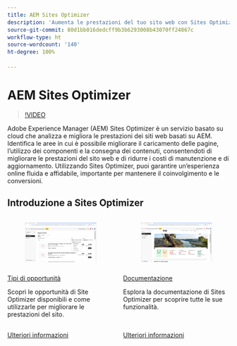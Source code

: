 ```yaml
---
title: AEM Sites Optimizer
description: 'Aumenta le prestazioni del tuo sito web con Sites Optimizer: migliora la velocità, riduci i costi e aumenta l’affidabilità per un coinvolgimento migliore.'
source-git-commit: 80d1bb016dedcff9b3b6293008b43070ff24867c
workflow-type: ht
source-wordcount: '140'
ht-degree: 100%

---
```



# AEM Sites Optimizer

>[!VIDEO](https://video.tv.adobe.com/v/3455085/?learn=on&enablevpops)

Adobe Experience Manager (AEM) Sites Optimizer è un servizio basato su cloud che analizza e migliora le prestazioni dei siti web basati su AEM. Identifica le aree in cui è possibile migliorare il caricamento delle pagine, l’utilizzo dei componenti e la consegna dei contenuti, consentendoti di migliorare le prestazioni del sito web e di ridurre i costi di manutenzione e di aggiornamento. Utilizzando Sites Optimizer, puoi garantire un’esperienza online fluida e affidabile, importante per mantenere il coinvolgimento e le conversioni.

## Introduzione a Sites Optimizer

<!-- CARDS 

* ./opportunity-types/overview.md
   {title=Opportunity types}
   {description = Learn about the available Site Optimizer opportunities and how to use them to improve your site's performance.}
* ./documentation/overview.md
  * {title=Documentation}
  * {description=Explore the Sites Optimizer documentation to learn about all its capabilities.}

-->
<!-- START CARDS HTML - DO NOT MODIFY BY HAND -->
<div class="columns">
    <div class="column is-half-tablet is-half-desktop is-one-third-widescreen" aria-label="Opportunity types">
        <div class="card" style="height: 100%; display: flex; flex-direction: column; height: 100%;">
            <div class="card-image">
                <figure class="image x-is-16by9">
                    <a href="./opportunity-types/overview.md" title="Tipi di opportunità" target="_blank" rel="referrer">
                        <img class="is-bordered-r-small" src="opportunity-types/assets/overview/hero.png" alt="Tipi di opportunità"
                             style="width: 100%; aspect-ratio: 16 / 9; object-fit: cover; overflow: hidden; display: block; margin: auto;">
                    </a>
                </figure>
            </div>
            <div class="card-content is-padded-small" style="display: flex; flex-direction: column; flex-grow: 1; justify-content: space-between;">
                <div class="top-card-content">
                    <p class="headline is-size-6 has-text-weight-bold">
                        <a href="./opportunity-types/overview.md" target="_blank" rel="referrer" title="Tipi di opportunità">Tipi di opportunità</a>
                    </p>
                    <p class="is-size-6">Scopri le opportunità di Site Optimizer disponibili e come utilizzarle per migliorare le prestazioni del sito.</p>
                </div>
                <a href="./opportunity-types/overview.md" target="_blank" rel="referrer" class="spectrum-Button spectrum-Button--outline spectrum-Button--primary spectrum-Button--sizeM" style="align-self: flex-start; margin-top: 1rem;">
                    <span class="spectrum-Button-label has-no-wrap has-text-weight-bold">Ulteriori informazioni</span>
                </a>
            </div>
        </div>
    </div>
    <div class="column is-half-tablet is-half-desktop is-one-third-widescreen" aria-label="Documentation">
        <div class="card" style="height: 100%; display: flex; flex-direction: column; height: 100%;">
            <div class="card-image">
                <figure class="image x-is-16by9">
                    <a href="./documentation/overview.md" title="Documentazione" target="_blank" rel="referrer">
                        <img class="is-bordered-r-small" src="documentation/assets/overview/hero.png" alt="Documentazione"
                             style="width: 100%; aspect-ratio: 16 / 9; object-fit: cover; overflow: hidden; display: block; margin: auto;">
                    </a>
                </figure>
            </div>
            <div class="card-content is-padded-small" style="display: flex; flex-direction: column; flex-grow: 1; justify-content: space-between;">
                <div class="top-card-content">
                    <p class="headline is-size-6 has-text-weight-bold">
                        <a href="./documentation/overview.md" target="_blank" rel="referrer" title="Documentazione">Documentazione</a>
                    </p>
                    <p class="is-size-6">Esplora la documentazione di Sites Optimizer per scoprire tutte le sue funzionalità.</p>
                </div>
                <a href="./documentation/overview.md" target="_blank" rel="referrer" class="spectrum-Button spectrum-Button--outline spectrum-Button--primary spectrum-Button--sizeM" style="align-self: flex-start; margin-top: 1rem;">
                    <span class="spectrum-Button-label has-no-wrap has-text-weight-bold">Ulteriori informazioni</span>
                </a>
            </div>
        </div>
    </div>
</div>
<!-- END CARDS HTML - DO NOT MODIFY BY HAND -->
